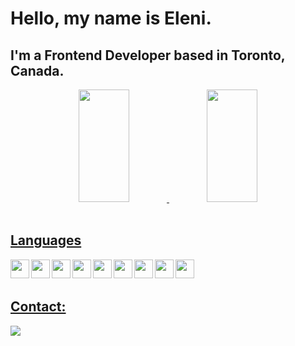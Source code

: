 # Hello, my name is Eleni.

## I'm a Frontend Developer based in Toronto, Canada.

<div align="center";
>
  <a href="https://github.com/Gabriel-Moraes-CAD">
  <img height="180em" width="40%" src="https://github-readme-stats.vercel.app/api?username=EleniDanessis&show_icons=true&theme=tokyonight&include_all_commits=true&count_private=true"/>
  <img height="180em" width="40%" src="https://github-readme-stats.vercel.app/api/top-langs/?username=EleniDanessis&layout=compact&langs_count=7&theme=tokyonight"/>
</div>

<br/>

## Languages

<img width="30px" align="left" src="https://cdn.jsdelivr.net/gh/devicons/devicon/icons/html5/html5-plain-wordmark.svg" />

<img width="30px" align="left" src="https://cdn.jsdelivr.net/gh/devicons/devicon/icons/css3/css3-plain-wordmark.svg" />
          
<img width="30px" align="left" src="https://cdn.jsdelivr.net/gh/devicons/devicon/icons/react/react-original.svg" />

<img width="30px" align="left" src="https://cdn.jsdelivr.net/gh/devicons/devicon/icons/javascript/javascript-plain.svg" />
          
<img width="30px" align="left" src="https://cdn.jsdelivr.net/gh/devicons/devicon/icons/bootstrap/bootstrap-original-wordmark.svg" />

<img width="30px" align="left" src="https://cdn.jsdelivr.net/gh/devicons/devicon/icons/git/git-plain.svg" />
  
<img width="30px" align="left" src="https://cdn.jsdelivr.net/gh/devicons/devicon/icons/graphql/graphql-plain.svg" />
  
<img width="30px" align="left" src="https://cdn.jsdelivr.net/gh/devicons/devicon/icons/npm/npm-original-wordmark.svg" />

<img width="30px" align="left" src="https://cdn.jsdelivr.net/gh/devicons/devicon/icons/nextjs/nextjs-original-wordmark.svg" />
          

<br/>
<br/>

## Contact:

<div>
  <a href="https://www.linkedin.com/in/elenidanessis/" target="_blank"><img src="https://img.shields.io/badge/-LinkedIn-%230077B5?style=for-the-badge&logo=linkedin&logoColor=white" target="_blank"></a>

</div>
